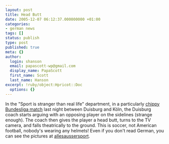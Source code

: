 ```yaml
---
layout: post
title: Head Butt
date: 2005-12-07 06:12:37.000000000 +01:00
categories:
- german news
tags: []
status: publish
type: post
published: true
meta: {}
author:
  login: shanson
  email: papascott-wp@gmail.com
  display_name: PapaScott
  first_name: Scott
  last_name: Hanson
excerpt: !ruby/object:Hpricot::Doc
  options: {}
---
```

<p>In the "Sport is stranger than real life" department, in a particularly <a href="http://www.spiegel.de/sport/fussball/0,1518,388956,00.html">chippy Bundesliga match</a> last night between Duisburg and K&ouml;ln, the Duisburg coach starts arguing with an opposing player on the sidelines (strange enough). The coach then gives the player a head butt, turns to the TV camera, and falls theatrically to the ground. This is soccer, not American football, nobody's wearing any helmets! Even if you don't read German, you can see the pictures at <a href="http://www.allesaussersport.de/archiv/2005/12/06/schabigster-schauspieler-ever-norbert-meier/" title="allesaussersport &raquo; Sch&auml;bigster Schauspieler e.v.e.r.: Norbert Meier.">allesaussersport</a>.</p>

